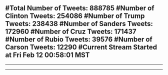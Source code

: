 #Total Number of Tweets: 888785 
#Number of Clinton Tweets: 254086
#Number of Trump Tweets: 238438
#Number of Sanders Tweets: 172960
#Number of Cruz Tweets: 171437
#Number of Rubio Tweets: 39576
#Number of Carson Tweets: 12290
#Current Stream Started at Fri Feb 12 00:58:01 MST
---
---
---
